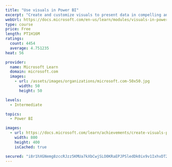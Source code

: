 ```yaml
---
title: "Use visuals in Power BI"
excerpt: "Create and customize visuals to present data in compelling and insightful ways."
webUrl: https://docs.microsoft.com/en-us/learn/modules/visuals-in-power-bi/
type: course
price: Free
length: PT1H16M
ratings:
  count: 4454
  average: 4.751235
heat: 56

provider:
  name: Microsoft Learn
  domain: microsoft.com
  images:
    - url: /assets/images/organizations/microsoft.com-50x50.jpg
      width: 50
      height: 50

levels:
  - Intermediate

topics:
  - Power BI

images:
  - url: https://docs.microsoft.com/learn/achievements/create-visuals-power-bi-desktop-social.png
    width: 800
    height: 400
    isCached: true

secured: "i8r1hXGNemg8zccRJzz5KMUa7kXbCwjSLO0KRaEPJPSledDk0ix9v1IxhvDT2LwPYgEfHA5OseB2S1xpKeeJTcH75SrdF3Lh9h81tXChaLTA6oDFxxTm+4Ug/ThxtoZdfjKW1OFLo0DA3b6sslmq3UoWV//Ax0Zyyeu8QErQZZDs32Yrozy35YqxeGpC0B0WvGNT1cseoO3KCrA2GXJDaobMk4E3zlhnA9BhrWAna6Ja3heN73o7ZF0gWmcFSZV3222gHBoP+hn81kJelD+DYOleSFzk1F2VjQkuDDeIAb4bjIh6kkUIlPanpVqn+48aRAkgHkNebtW7wIO54AZqcPK4ljDOxWl4bO9n0t178AjU0kTwgXen4RnLZDGX8teFiAAlw7MwoO4fu+esmxAKriOgdZ81J7SwSP7dpC8GLB8=;zguKTrX7F9Wlq2kFNOxXIw=="
---
```


